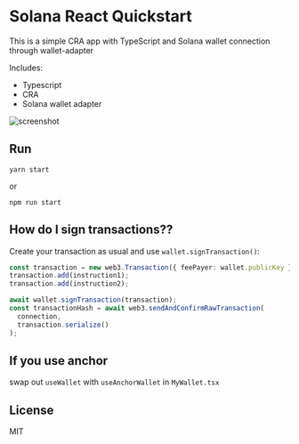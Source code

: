 # Solana React Quickstart

This is a simple CRA app with TypeScript and Solana wallet connection through wallet-adapter

Includes:

- Typescript
- CRA
- Solana wallet adapter

![screenshot](./screenshot.jpg)

## Run

```
yarn start
```

or

```
npm run start
```

## How do I sign transactions??

Create your transaction as usual and use `wallet.signTransaction()`:

```typescript
const transaction = new web3.Transaction({ feePayer: wallet.publicKey });
transaction.add(instruction1);
transaction.add(instruction2);

await wallet.signTransaction(transaction);
const transactionHash = await web3.sendAndConfirmRawTransaction(
  connection,
  transaction.serialize()
);
```

## If you use anchor

swap out `useWallet` with `useAnchorWallet` in `MyWallet.tsx`

## License

MIT
